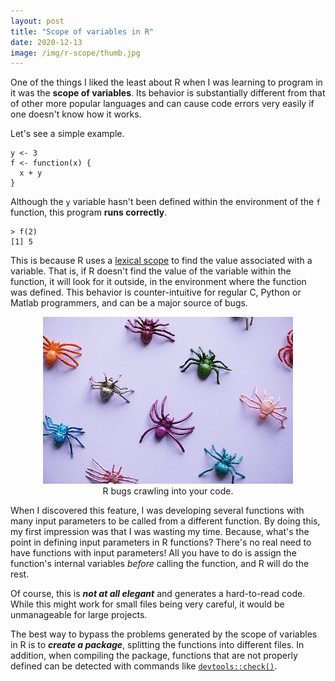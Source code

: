 ```yaml
---
layout: post
title: "Scope of variables in R"
date: 2020-12-13
image: /img/r-scope/thumb.jpg
---         
```

One of the things I liked the least about R when I was learning to program in it was the **scope of variables**. Its behavior is substantially different from that of other more popular languages and can cause code errors very easily if one doesn't know how it works.

Let's see a simple example.

    y <- 3
    f <- function(x) {
      x + y
    }

Although the `y` variable hasn't been defined within the environment of the `f` function, this program **runs correctly**.

    > f(2)
    [1] 5

This is because R uses a [lexical scope](https://en.wikipedia.org/wiki/Scope_%28computer_science%29) to find the value associated with a variable. That is, if R doesn't find the value of the variable within the function, it will look for it outside, in the environment where the function was defined. This behavior is counter-intuitive for regular C, Python or Matlab programmers, and can be a major source of bugs.

<center>
<figure>
  <img src="/img/r-scope/spiders-400px.jpg" alt="R bugs crawling into your code.">
  <figcaption>R bugs crawling into your code.</figcaption>
</figure>
</center>

When I discovered this feature, I was developing several functions with many input parameters to be called from a different function. By doing this, my first impression was that I was wasting my time. Because, what's the point in defining input parameters in R functions? There's no real need to have functions with input parameters! All you have to do is assign the function's internal variables *before* calling the function, and R will do the rest.

Of course, this is ***not at all elegant*** and generates a hard-to-read code. While this might work for small files being very careful, it would be unmanageable for large projects.

The best way to bypass the problems generated by the scope of variables in R is to ***create a package***, splitting the functions into different files. In addition, when compiling the package, functions that are not properly defined can be detected with commands like [`devtools::check()`](https://www.rdocumentation.org/packages/devtools/versions/2.3.2/topics/check).